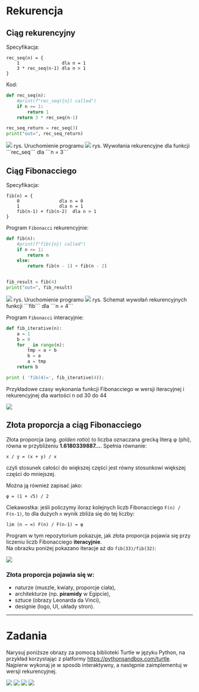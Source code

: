# Rekurencja

## Ciąg rekurencyjny

Specyfikacja:
```text
rec_seq(n) = {
    1                dla n = 1
    3 * rec_seq(n-1) dla n > 1
}
```

Kod:
```python
def rec_seq(n):
    #print(f"rec_seq({n}) called")
    if n == 1:
        return 1
    return 3 * rec_seq(n-1)

rec_seq_return = rec_seq(3)
print("out=", rec_seq_return)
```

<img src="console_seq.png" />
rys. Uruchomienie programu

<img src="rec_seq.png" />
rys. Wywołania rekurencyjne dla funkcji  ```rec_seq``` dla ```n = 3```

## Ciąg Fibonacciego

Specyfikacja:
```text
fib(n) = {
    0               dla n = 0
    1               dla n = 1
    fib(n-1) + fib(n-2)  dla n > 1
}
```

Program ```Fibonacci``` rekurencyjnie:
```python
def fib(n):
    #print(f"fib({n}) called")
    if n <= 1:
        return n
    else:
        return fib(n - 1) + fib(n - 2)


fib_result = fib(4)
print("out=", fib_result)
```

<img src="console_fib.png" />
rys. Uruchomienie programu


<img src="fib.png"  />
rys. Schemat wywołań rekurencyjnych funkcji ```fib``` dla ```n = 4```


Program ```Fibonacci``` interacyjnie:

```python
def fib_iterative(n):
    a = 1
    b = 0
    for _ in range(n):
        tmp = a + b
        b = a
        a = tmp
    return b

print ( 'fib(4)=', fib_iterative(4));
```

Przykładowe czasy wykonania funkcji Fibonacciego w wersji iteracyjnej i rekurencyjnej dla wartości n od 30 do 44

<img src="fib_comparative.png" />

## Złota proporcja a ciąg Fibonacciego

Złota proporcja (ang. *golden ratio*) to liczba oznaczana grecką literą φ (phi), równa w przybliżeniu **1.6180339887...**. Spełnia równanie:

```
x / y = (x + y) / x
```

czyli stosunek całości do większej części jest równy stosunkowi większej części do mniejszej.

Można ją również zapisać jako:

```
φ = (1 + √5) / 2
```

Ciekawostka: jeśli policzymy iloraz kolejnych liczb Fibonacciego `F(n) / F(n-1)`, to dla dużych `n` wynik zbliża się do tej liczby:

```
lim (n → ∞) F(n) / F(n-1) = φ
```

Program w tym repozytorium pokazuje, jak złota proporcja pojawia się przy liczeniu liczb Fibonacciego **iteracyjnie**.  
Na obrazku poniżej pokazano iteracje aż do `fib(33)/fib(32)`:

<img src="golden_ratio.png" />


### Złota proporcja pojawia się w:
- naturze (muszle, kwiaty, proporcje ciała),
- architekturze (np. **piramidy** w Egipcie),
- sztuce (obrazy Leonarda da Vinci),
- designie (logo, UI, układy stron).

---

# Zadania

Narysuj poniższe obrazy za pomocą biblioteki Turtle w języku Python, na przykład korzystając z platformy https://pythonsandbox.com/turtle. Najpierw wykonaj je w sposób interaktywny, a następnie zaimplementuj w wersji rekurencyjnej.

<img src="task1.png" />
<img src="task2.png" />
<img src="task3.png" />
<img src="task4.png" />